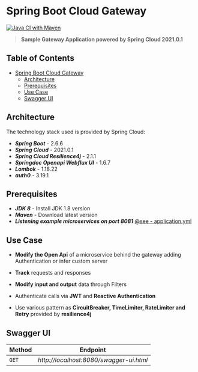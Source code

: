 
# Spring Boot Cloud Gateway

[![Java CI with Maven](https://github.com/gcalsolaro/spring-cloud-gateway/actions/workflows/maven.yml/badge.svg)](https://github.com/gcalsolaro/spring-cloud-gateway/actions/workflows/maven.yml)
> **Sample Gateway Application powered by Spring Cloud 2021.0.1**


## Table of Contents

   * [Spring Boot Cloud Gateway](#spring-boot-cloud-gateway)
      * [Architecture](#architecture)
      * [Prerequisites](#prerequisites)
      * [Use Case](#use-case)
      * [Swagger UI](#swagger-ui)
      

## Architecture

The technology stack used is provided by Spring Cloud:

* **_Spring Boot_** - 2.6.6
* **_Spring Cloud_** - 2021.0.1
* **_Spring Cloud Resilience4j_** - 2.1.1
* **_Springdoc Openapi Webflux UI_** - 1.6.7
* **_Lombok_** - 1.18.22
* **_auth0_** - 3.19.1

## Prerequisites
* **_JDK 8_** - Install JDK 1.8 version
* **_Maven_** - Download latest version
* **_Listening example microservices on port 8081_** [@see - application.yml](https://github.com/gcalsolaro/spring-cloud-gateway/blob/main/src/main/resources/application.yml)

## Use Case

 * **Modify the Open Api** of a microservice behind the gateway adding Authentication or infer custom server

- **Track** requests and responses

- **Modify input and output** data through Filters

- Authenticate calls via **JWT** and **Reactive Authentication**

- Use various pattern as **CircuitBreaker, TimeLimiter, RateLimiter and Retry** provided by **resilience4j**

## Swagger UI

Method | Endpoint |
--- | --- |
`GET` | *http://localhost:8080/swagger-ui.html* |

